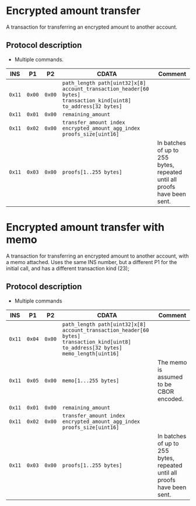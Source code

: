 # Encrypted amount transfer

A transaction for transferring an encrypted amount to another account.

## Protocol description

- Multiple commands.

| INS    | P1     | P2     | CDATA                                                                                                            | Comment                                                                  |
| ------ | ------ | ------ | ---------------------------------------------------------------------------------------------------------------- | ------------------------------------------------------------------------ |
| `0x11` | `0x00` | `0x00` | `path_length path[uint32]x[8] account_transaction_header[60 bytes] transaction_kind[uint8] to_address[32 bytes]` |                                                                          |
| `0x11` | `0x01` | `0x00` | `remaining_amount`                                                                                               |                                                                          |
| `0x11` | `0x02` | `0x00` | `transfer_amount index encrypted_amount_agg_index proofs_size[uint16]`                                           |                                                                          |
| `0x11` | `0x03` | `0x00` | `proofs[1..255 bytes]`                                                                                           | In batches of up to 255 bytes, repeated until all proofs have been sent. |

# Encrypted amount transfer with memo

A transaction for transferring an encrypted amount to another account, with a memo attached.
Uses the same INS number, but a different P1 for the initial call, and has a different transaction kind (23);

## Protocol description

- Multiple commands

| INS    | P1     | P2     | CDATA                                                                                                                                | Comment                                                                  |
| ------ | ------ | ------ | ------------------------------------------------------------------------------------------------------------------------------------ | ------------------------------------------------------------------------ |
| `0x11` | `0x04` | `0x00` | `path_length path[uint32]x[8] account_transaction_header[60 bytes] transaction_kind[uint8] to_address[32 bytes] memo_length[uint16]` |                                                                          |
| `0x11` | `0x05` | `0x00` | `memo[1...255 bytes]`                                                                                                                | The memo is assumed to be CBOR encoded.                                  |
| `0x11` | `0x01` | `0x00` | `remaining_amount`                                                                                                                   |                                                                          |
| `0x11` | `0x02` | `0x00` | `transfer_amount index encrypted_amount_agg_index proofs_size[uint16]`                                                               |                                                                          |
| `0x11` | `0x03` | `0x00` | `proofs[1..255 bytes]`                                                                                                               | In batches of up to 255 bytes, repeated until all proofs have been sent. |
